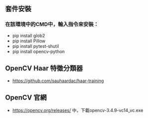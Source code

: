 ## 套件安裝
### 在該環境中的CMD中，輸入指令來安裝：
* pip install glob2
* pip install Pillow
* pip install pytest-shutil
* pip install opencv-python

## OpenCV Haar 特徵分類器
* https://github.com/sauhaardac/haar-training
## OpenCV 官網 
* https://opencv.org/releases/ 中，下載opencv-3.4.9-vc14_vc.exe
